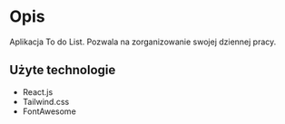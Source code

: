 # Opis

Aplikacja To do List. Pozwala na zorganizowanie swojej dziennej pracy.

## Użyte technologie

- React.js
- Tailwind.css
- FontAwesome
